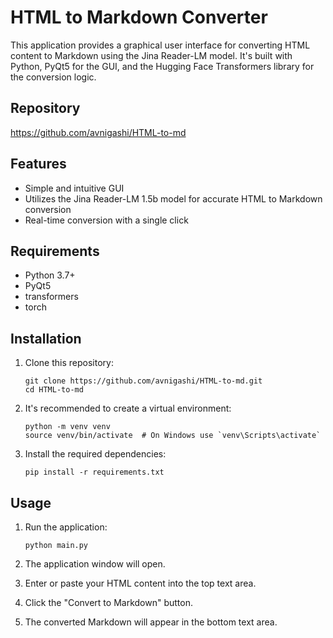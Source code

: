 # HTML to Markdown Converter

This application provides a graphical user interface for converting HTML content to Markdown using the Jina Reader-LM model. It's built with Python, PyQt5 for the GUI, and the Hugging Face Transformers library for the conversion logic.

## Repository

https://github.com/avnigashi/HTML-to-md

## Features

- Simple and intuitive GUI
- Utilizes the Jina Reader-LM 1.5b model for accurate HTML to Markdown conversion
- Real-time conversion with a single click

## Requirements

- Python 3.7+
- PyQt5
- transformers
- torch

## Installation

1. Clone this repository:
   ```
   git clone https://github.com/avnigashi/HTML-to-md.git
   cd HTML-to-md
   ```

2. It's recommended to create a virtual environment:
   ```
   python -m venv venv
   source venv/bin/activate  # On Windows use `venv\Scripts\activate`
   ```

3. Install the required dependencies:
   ```
   pip install -r requirements.txt
   ```

## Usage

1. Run the application:
   ```
   python main.py
   ```

2. The application window will open.

3. Enter or paste your HTML content into the top text area.

4. Click the "Convert to Markdown" button.

5. The converted Markdown will appear in the bottom text area.
